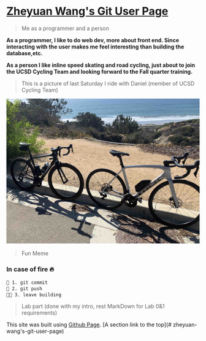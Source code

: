 # [Zheyuan Wang's Git User Page](https://pages.github.com/)

> Me as a programmer and a person

**As a programmer, I like to do web dev, more about front end. Since interacting with the user makes me feel
interesting than building the database,etc.**

**As a person I like inline speed skating and road cycling, just about to join the UCSD Cycling Team and looking forward
to the Fall quarter training.**

> This is a picture of last Saturday I ride with Daniel (member of UCSD Cycling Team)

![picture of riding with Dan](https://github.com/Alex-Wang1/CSE-110-Lab_0/blob/main/IMG_4271.jpg)
  
> Fun Meme
### In case of fire 🔥
```
💬 1. git commit
💾 2. git push
🏃🏻 3. leave building
```

> Lab part (done with my intro, rest MarkDown for Lab 0&1 requirements)

This site was built using [Github Page](https://pages.github.com/).
[A section link to the top](# zheyuan-wang's-git-user-page)
